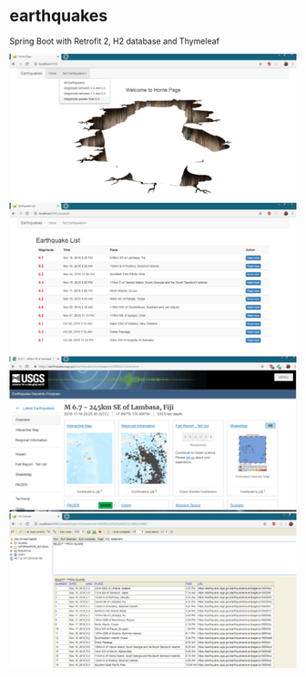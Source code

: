 # earthquakes
Spring Boot with Retrofit 2, H2 database and Thymeleaf

![](images/home.png)
![](images/list.png)
![](images/usgs.png)
![](images/h2.png)

